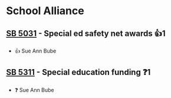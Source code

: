 # School Alliance

## [SB 5031](/bill/2023-24/sb/5031/) - Special ed safety net awards 👍1  
* 👍 Sue Ann Bube

## [SB 5311](/bill/2023-24/sb/5311/) - Special education funding   ❓1
* ❓ Sue Ann Bube
